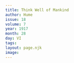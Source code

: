 ```yaml
---
title: Think Well of Mankind
author: Hume
issue: 18
volume: 7
year: 1917
month: 28
day: VI
tags:
layout: page.njk
image:
---
```





